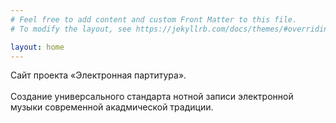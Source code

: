 ```yaml
---
# Feel free to add content and custom Front Matter to this file.
# To modify the layout, see https://jekyllrb.com/docs/themes/#overriding-theme-defaults

layout: home
---
```


Сайт проекта «Электронная партитура».<br/>
<br/>
Создание универсального стандарта нотной записи электронной музыки современной акадмической традиции.
